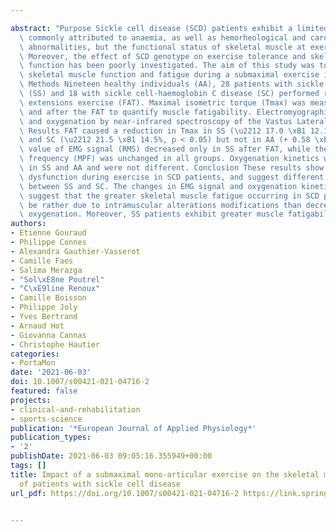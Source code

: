 ---
abstract: "Purpose Sickle cell disease (SCD) patients exhibit a limited exercise tolerance\
  \ commonly attributed to anaemia, as well as hemorheological and cardio-respiratory\
  \ abnormalities, but the functional status of skeletal muscle at exercise is unknown.\
  \ Moreover, the effect of SCD genotype on exercise tolerance and skeletal muscle\
  \ function has been poorly investigated. The aim of this study was to investigate\
  \ skeletal muscle function and fatigue during a submaximal exercise in SCD patients.\
  \ Methods Nineteen healthy individuals (AA), 28 patients with sickle cell anaemia\
  \ (SS) and 18 with sickle cell-haemoglobin C disease (SC) performed repeated knee\
  \ extensions exercise (FAT). Maximal isometric torque (Tmax) was measured before\
  \ and after the FAT to quantify muscle fatigability. Electromyographic activity\
  \ and oxygenation by near-infrared spectroscopy of the Vastus Lateralis were recorded.\
  \ Results FAT caused a reduction in Tmax in SS (\u2212 17.0 \xB1 12.1%, p < 0.001)\
  \ and SC (\u2212 21.5 \xB1 14.5%, p < 0.05) but not in AA (+ 0.58 \xB1 29.9%). Root-mean-squared\
  \ value of EMG signal (RMS) decreased only in SS after FAT, while the median power\
  \ frequency (MPF) was unchanged in all groups. Oxygenation kinetics were determined\
  \ in SS and AA and were not different. Conclusion These results show skeletal muscle\
  \ dysfunction during exercise in SCD patients, and suggest different fatigue aetiology\
  \ between SS and SC. The changes in EMG signal and oxygenation kinetics during exercise\
  \ suggest that the greater skeletal muscle fatigue occurring in SCD patients would\
  \ be rather due to intramuscular alterations modifications than decreased tissue\
  \ oxygenation. Moreover, SS patients exhibit greater muscle fatigability than SC."
authors:
- Etienne Gouraud
- Philippe Connes
- Alexandra Gauthier-Vasserot
- Camille Faes
- Salima Merazga
- "Sol\xE8ne Poutrel"
- "C\xE9line Renoux"
- Camille Boisson
- Philippe Joly
- Yves Bertrand
- Arnaud Hot
- Giovanna Cannas
- Christophe Hautier
categories:
- PortaMon
date: '2021-06-03'
doi: 10.1007/s00421-021-04716-2
featured: false
projects:
- clinical-and-rehabilitation
- sports-science
publication: '*European Journal of Applied Physiology*'
publication_types:
- '2'
publishDate: 2021-06-03 09:05:16.355949+00:00
tags: []
title: Impact of a submaximal mono-articular exercise on the skeletal muscle function
  of patients with sickle cell disease
url_pdf: https://doi.org/10.1007/s00421-021-04716-2 https://link.springer.com/10.1007/s00421-021-04716-2

---
